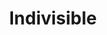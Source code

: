 ---
title: Indivisible
platform: switch
genre:
  - rpg
digital: false
physical: true
guide: false
pending: true
posted: 2022-06-19
---